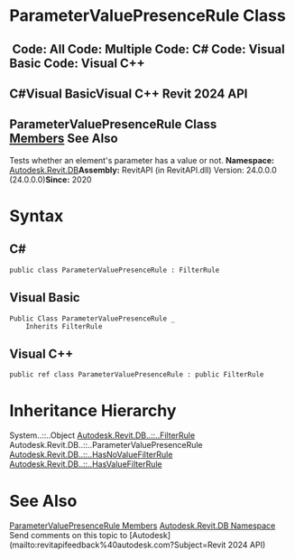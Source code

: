 # ParameterValuePresenceRule Class

﻿
 Code: All Code: Multiple Code: C# Code: Visual Basic Code: Visual C++   
---  
C#Visual BasicVisual C++
Revit 2024 API  
---  
ParameterValuePresenceRule Class  
[Members](16f3d24f-ff8e-5b5e-0349-ddf9a5930576.md "ParameterValuePresenceRule Members") See Also  
---  
Tests whether an element's parameter has a value or not. 
**Namespace:** [Autodesk.Revit.DB](87546ba7-461b-c646-cbb1-2cb8f5bff8b2.md "Autodesk.Revit.DB Namespace")**Assembly:** RevitAPI (in RevitAPI.dll) Version: 24.0.0.0 (24.0.0.0)**Since:** 2020 
# Syntax
C#  
---  
```text
public class ParameterValuePresenceRule : FilterRule
```
  
Visual Basic  
---  
```text
Public Class ParameterValuePresenceRule _
	Inherits FilterRule
```
  
Visual C++  
---  
```text
public ref class ParameterValuePresenceRule : public FilterRule
```
  
# Inheritance Hierarchy
System..::..Object [Autodesk.Revit.DB..::..FilterRule](a8f202ca-3c88-ecc4-fa93-549b26a412d7.md "FilterRule Class") Autodesk.Revit.DB..::..ParameterValuePresenceRule [Autodesk.Revit.DB..::..HasNoValueFilterRule](ad2f6893-5c2a-3921-882e-b50276748340.md "HasNoValueFilterRule Class") [Autodesk.Revit.DB..::..HasValueFilterRule](6c59692e-a490-d3df-9020-f7a130503ecc.md "HasValueFilterRule Class")
# See Also
[ParameterValuePresenceRule Members](16f3d24f-ff8e-5b5e-0349-ddf9a5930576.md "ParameterValuePresenceRule Members")
[Autodesk.Revit.DB Namespace](87546ba7-461b-c646-cbb1-2cb8f5bff8b2.md "Autodesk.Revit.DB Namespace")
Send comments on this topic to [Autodesk](mailto:revitapifeedback%40autodesk.com?Subject=Revit 2024 API)